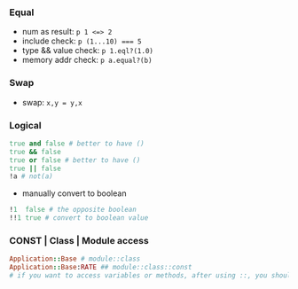 ### Equal
- num as result: `p 1 <=> 2`
- include check: `p (1...10) === 5`
- type && value check: `p 1.eql?(1.0)`
- memory addr check: `p a.equal?(b)`

### Swap
- swap: `x,y = y,x`

### Logical
```ruby
true and false # better to have ()
true && false 
true or false # better to have ()
true || false
!a # not(a)
```
- manually convert to boolean
```ruby
!1  false # the opposite boolean
!!1 true # convert to boolean value
```

### CONST | Class | Module access
```ruby
Application::Base # module::class
Application::Base:RATE ## module::class::const
# if you want to access variables or methods, after using ::, you should use .
```